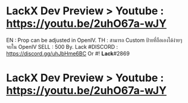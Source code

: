 >>>>>>>>>>>>>>>>>>>>>>>>>>>>>>>>>>>>>>>>>>>>>>>>>>>>>>>>>>>>>>
# LackX Dev Preview > Youtube : https://youtu.be/2uhO67a-wJY
>>>>>>>>>>>>>>>>>>>>>>>>>>>>>>>>>>>>>>>>>>>>>>>>>>>>>>>>>>>>>>
EN : Prop can be adjusted in OpenIV. 
TH : สามารถ Custom ป้ายที่ถือเองได้ง่ายๆ จบใน OpenIV 
SELL : 500 
By. Lack 
#DISCORD : https://discord.gg/uhJbHme6BC  Or #! 𝐋𝐚𝐜𝐤#2869
>>>>>>>>>>>>>>>>>>>>>>>>>>>>>>>>>>>>>>>>>>>>>>>>>>>>>>>>>>>>>>
# LackX Dev Preview > Youtube : https://youtu.be/2uhO67a-wJY
